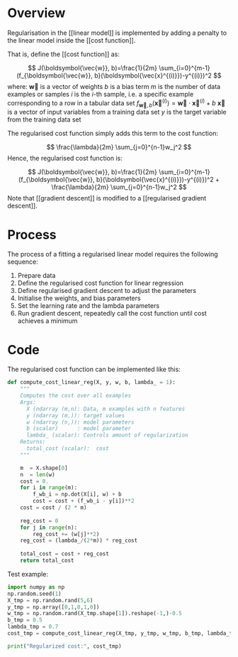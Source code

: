 # Overview
Regularisation in the [[linear model]] is implemented by adding a penalty to the linear model inside the [[cost function]].

That is, define the [[cost function]] as:

$$ J(\boldsymbol{\vec{w}}, b)=\frac{1}{2m} \sum_{i=0}^{m-1} (f_{\boldsymbol{\vec{w}}, b}(\boldsymbol{\vec{x}^{(i)}})-y^{(i)})^2 $$
where:
$\boldsymbol{\vec{w}}$ is a vector of weights
$b$ is a bias term
$m$ is the number of data examples or samples
$i$ is the $i$-th sample, i.e. a specific example corresponding to a row in a tabular data set
$f_{\boldsymbol{\vec{w}}, b}(\boldsymbol{\vec{x}}^{(i)})=\boldsymbol{\vec{w}} \cdot \boldsymbol{\vec{x}}^{(i)} + b$
$\boldsymbol{\vec{x}}$ is a vector of input variables from a training data set
$y$ is the target variable from the training data set

The regularised cost function simply adds this term to the cost function:

$$ \frac{\lambda}{2m} \sum_{j=0}^{n-1}w_j^2 $$
Hence, the regularised cost function is:

$$ J(\boldsymbol{\vec{w}}, b)=\frac{1}{2m} \sum_{i=0}^{m-1} (f_{\boldsymbol{\vec{w}}, b}(\boldsymbol{\vec{x}^{(i)}})-y^{(i)})^2 + \frac{\lambda}{2m} \sum_{j=0}^{n-1}w_j^2 $$
Note that [[gradient descent]] is modified to a [[regularised gradient descent]].

# Process
The process of a fitting a regularised linear model requires the following sequence:
1. Prepare data
2. Define the regularised cost function for linear regression
3. Define regularised gradient descent to adjust the parameters
4. Initialise the weights, and bias parameters
5. Set the learning rate and the lambda parameters
6. Run gradient descent, repeatedly call the cost function until cost achieves a minimum


# Code
The regularised cost function can be implemented like this:

```python
def compute_cost_linear_reg(X, y, w, b, lambda_ = 1):
    """
    Computes the cost over all examples
    Args:
      X (ndarray (m,n): Data, m examples with n features
      y (ndarray (m,)): target values
      w (ndarray (n,)): model parameters  
      b (scalar)      : model parameter
      lambda_ (scalar): Controls amount of regularization
    Returns:
      total_cost (scalar):  cost 
    """

    m  = X.shape[0]
    n  = len(w)
    cost = 0.
    for i in range(m):
        f_wb_i = np.dot(X[i], w) + b                                   #(n,)(n,)=scalar, see np.dot
        cost = cost + (f_wb_i - y[i])**2                               #scalar             
    cost = cost / (2 * m)                                              #scalar  
 
    reg_cost = 0
    for j in range(n):
        reg_cost += (w[j]**2)                                          #scalar
    reg_cost = (lambda_/(2*m)) * reg_cost                              #scalar
    
    total_cost = cost + reg_cost                                       #scalar
    return total_cost                                                  #scalar
```

Test example:

```python
import numpy as np
np.random.seed(1)
X_tmp = np.random.rand(5,6)
y_tmp = np.array([0,1,0,1,0])
w_tmp = np.random.rand(X_tmp.shape[1]).reshape(-1,)-0.5
b_tmp = 0.5
lambda_tmp = 0.7
cost_tmp = compute_cost_linear_reg(X_tmp, y_tmp, w_tmp, b_tmp, lambda_tmp)

print("Regularized cost:", cost_tmp)
```


